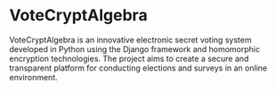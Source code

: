# VoteCryptAlgebra
VoteCryptAlgebra is an innovative electronic secret voting system developed in Python using the Django framework and homomorphic encryption technologies. The project aims to create a secure and transparent platform for conducting elections and surveys in an online environment.
